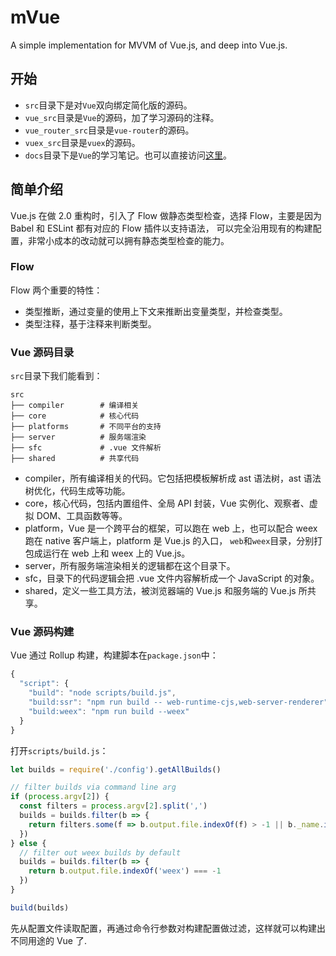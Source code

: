 # mVue
A simple implementation for MVVM of Vue.js, and deep into Vue.js.

## 开始

- `src`目录下是对`Vue`双向绑定简化版的源码。
- `vue_src`目录是`Vue`的源码，加了学习源码的注释。
- `vue_router_src`目录是`vue-router`的源码。
- `vuex_src`目录是`vuex`的源码。
- `docs`目录下是`Vue`的学习笔记。也可以直接访问[这里](https://shipengqi.github.io/frontend-learn)。

## 简单介绍
Vue.js 在做 2.0 重构时，引入了 Flow 做静态类型检查，选择 Flow，主要是因为 Babel 和 ESLint 都有对应的 Flow 插件以支持语法，
可以完全沿用现有的构建配置，非常小成本的改动就可以拥有静态类型检查的能力。

### Flow
Flow 两个重要的特性：
- 类型推断，通过变量的使用上下文来推断出变量类型，并检查类型。
- 类型注释，基于注释来判断类型。

### Vue 源码目录
`src`目录下我们能看到：
```
src
├── compiler        # 编译相关
├── core            # 核心代码
├── platforms       # 不同平台的支持
├── server          # 服务端渲染
├── sfc             # .vue 文件解析
├── shared          # 共享代码
```

- compiler，所有编译相关的代码。它包括把模板解析成 ast 语法树，ast 语法树优化，代码生成等功能。
- core，核心代码，包括内置组件、全局 API 封装，Vue 实例化、观察者、虚拟 DOM、工具函数等等。
- platform，Vue 是一个跨平台的框架，可以跑在 web 上，也可以配合 weex 跑在 native 客户端上，platform 是 Vue.js 的入口，
`web`和`weex`目录，分别打包成运行在 web 上和 weex 上的 Vue.js。
- server，所有服务端渲染相关的逻辑都在这个目录下。
- sfc，目录下的代码逻辑会把 .vue 文件内容解析成一个 JavaScript 的对象。
- shared，定义一些工具方法，被浏览器端的 Vue.js 和服务端的 Vue.js 所共享。

### Vue 源码构建
Vue 通过 Rollup 构建，构建脚本在`package.json`中：
```js
{
  "script": {
    "build": "node scripts/build.js",
    "build:ssr": "npm run build -- web-runtime-cjs,web-server-renderer",
    "build:weex": "npm run build --weex"
  }
}
```

打开`scripts/build.js`：
```js
let builds = require('./config').getAllBuilds()

// filter builds via command line arg
if (process.argv[2]) {
  const filters = process.argv[2].split(',')
  builds = builds.filter(b => {
    return filters.some(f => b.output.file.indexOf(f) > -1 || b._name.indexOf(f) > -1)
  })
} else {
  // filter out weex builds by default
  builds = builds.filter(b => {
    return b.output.file.indexOf('weex') === -1
  })
}

build(builds)
```
先从配置文件读取配置，再通过命令行参数对构建配置做过滤，这样就可以构建出不同用途的 Vue 了.